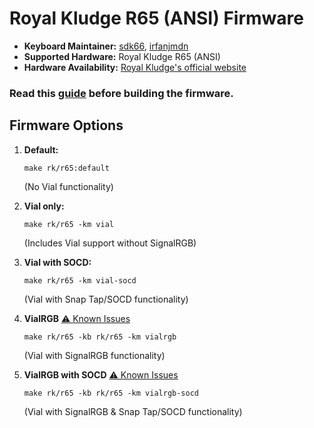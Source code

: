 # Royal Kludge R65 (ANSI) Firmware

* **Keyboard Maintainer:** [sdk66](https://github.com/sdk66), [irfanjmdn](https://github.com/irfanjmdn)
* **Supported Hardware:** Royal Kludge R65 (ANSI)
* **Hardware Availability:** [Royal Kludge's official website](http://www.rkgaming.com)

### Read this [guide](https://github.com/irfanjmdn/r65/tree/vialrgb#guide) before building the firmware. 

## Firmware Options

1. **Default:**
   
   `make rk/r65:default`
   
   (No Vial functionality)
   

2. **Vial only:**
   
   `make rk/r65 -km vial`
   
   (Includes Vial support without SignalRGB)


3. **Vial with SOCD:**

   `make rk/r65 -km vial-socd`
   
   (Vial with Snap Tap/SOCD functionality)


4. **VialRGB** [⚠ Known Issues](https://github.com/irfanjmdn/r65/tree/vialrgb#known-issues)

   `make rk/r65 -kb rk/r65 -km vialrgb`
   
   (Vial with SignalRGB functionality)


5. **VialRGB with SOCD** [⚠ Known Issues](https://github.com/irfanjmdn/r65/tree/vialrgb#known-issues)
   
   `make rk/r65 -kb rk/r65 -km vialrgb-socd`
   
   (Vial with SignalRGB & Snap Tap/SOCD functionality)
